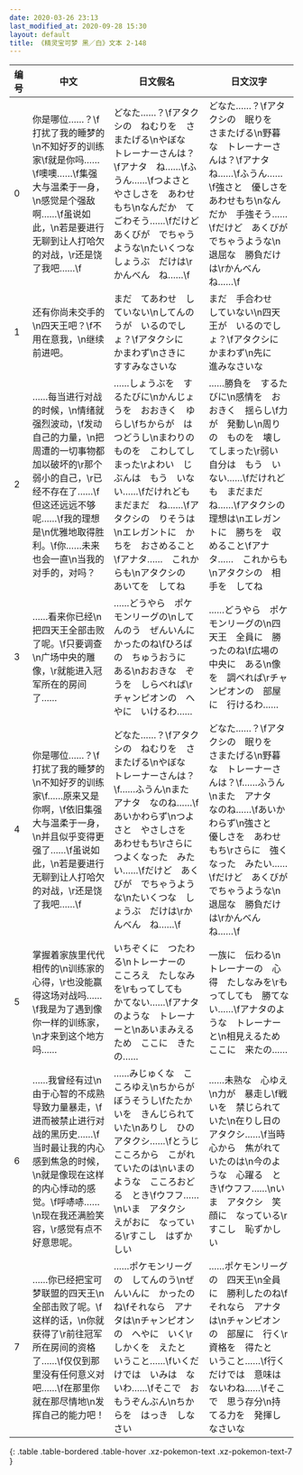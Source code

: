 ```yaml
---
date: 2020-03-26 23:13
last_modified_at: 2020-09-28 15:30
layout: default
title: 《精灵宝可梦 黑／白》文本 2-148
---
```

| 编号 | 中文 | 日文假名 | 日文汉字 |
| ---- | ---- | ---- | --- |
| 0 | 你是哪位……？\f打扰了我的睡梦的\n不知好歹的训练家\f就是你吗……\f噢噢……\f集强大与温柔于一身，\n感觉是个强敌啊……\f虽说如此，\n若是要进行无聊到让人打哈欠的对战，\r还是饶了我吧……\f | どなた……？\fアタクシの　ねむりを　さまたげる\nやぼな　トレーナーさんは？\fアナタ　ね……\fふうん……\fつよさと　やさしさを　あわせもち\nなんだか　てごわそう……\fだけど　あくびが　でちゃうような\nたいくつな　しょうぶ　だけは\rかんべん　ね……\f | どなた……？\fアタクシの　眠りを　さまたげる\n野暮な　トレーナーさんは？\fアナタ　ね……\fふうん……\f強さと　優しさを　あわせもち\nなんだか　手強そう……\fだけど　あくびが　でちゃうような\n退屈な　勝負だけは\rかんべん　ね……\f |
| 1 | 还有你尚未交手的\n四天王吧？\f不用在意我，\n继续前进吧。 | まだ　てあわせ　していない\nしてんのうが　いるのでしょ？\fアタクシに　かまわず\nさきに　すすみなさいな | まだ　手合わせ　していない\n四天王が　いるのでしょ？\fアタクシに　かまわず\n先に　進みなさいな |
| 2 | ……每当进行对战的时候，\n情绪就强烈波动，\f发动自己的力量，\n把周遭的一切事物都加以破坏的\r那个弱小的自己，\r已经不存在了……\f但这还远远不够呢……\f我的理想是\n优雅地取得胜利。\f你……未来也会一直\n当我的对手的，对吗？ | ……しょうぶを　するたびに\nかんじょうを　おおきく　ゆらし\fちからが　はつどうし\nまわりの　ものを　こわしてしまった\rよわい　じぶんは　もう　いない……\fだけれども　まだまだ　ね……\fアタクシの　りそうは\nエレガントに　かちを　おさめること\fアナタ……　これからも\nアタクシの　あいてを　してね | ……勝負を　するたびに\n感情を　おおきく　揺らし\f力が　発動し\n周りの　ものを　壊してしまった\r弱い　自分は　もう　いない……\fだけれども　まだまだ　ね……\fアタクシの　理想は\nエレガントに　勝ちを　収めること\fアナタ……　これからも\nアタクシの　相手を　してね |
| 3 | ……看来你已经\n把四天王全部击败了呢。\f只要调查\n广场中央的雕像，\r就能进入冠军所在的房间了…… | ……どうやら　ポケモンリーグの\nしてんのう　ぜんいんに　かったのね\fひろばの　ちゅうおうに　ある\nおおきな　ぞうを　しらべれば\rチャンピオンの　へやに　いけるわ…… | ……どうやら　ポケモンリーグの\n四天王　全員に　勝ったのね\f広場の　中央に　ある\n像を　調べれば\rチャンピオンの　部屋に　行けるわ…… |
| 4 | 你是哪位……？\f打扰了我的睡梦的\n不知好歹的训练家\f……原来又是你啊，\f依旧集强大与温柔于一身，\n并且似乎变得更强了……\f虽说如此，\n若是要进行无聊到让人打哈欠的对战，\r还是饶了我吧……\f | どなた……？\fアタクシの　ねむりを　さまたげる\nやぼな　トレーナーさんは？\f……ふうん\nまた　アナタ　なのね……\fあいかわらず\nつよさと　やさしさを　あわせもち\rさらに　つよくなった　みたい……\fだけど　あくびが　でちゃうような\nたいくつな　しょうぶ　だけは\rかんべん　ね……\f | どなた……？\fアタクシの　眠りを　さまたげる\n野暮な　トレーナーさんは？\f……ふうん\nまた　アナタ　なのね……\fあいかわらず\n強さと　優しさを　あわせもち\rさらに　強くなった　みたい……\fだけど　あくびが　でちゃうような\n退屈な　勝負だけは\rかんべん　ね……\f |
| 5 | 掌握着家族里代代相传的\n训练家的心得，\r也没能赢得这场对战吗……\f我是为了遇到像你一样的训练家，\n才来到这个地方吗…… | いちぞくに　つたわる\nトレーナーの　こころえ　たしなみを\rもってしても　かてない……\fアナタのような　トレーナーと\nあいまみえるため　ここに　きたの…… | 一族に　伝わる\nトレーナーの　心得　たしなみを\rもってしても　勝てない……\fアナタのような　トレーナーと\n相見えるため　ここに　来たの…… |
| 6 | ……我曾经有过\n由于心智的不成熟导致力量暴走，\f进而被禁止进行对战的黑历史……\f当时最让我的内心感到焦急的时候，\n就是像现在这样的内心悸动的感觉。\f呼哧哧……\n现在我还满脸笑容，\r感觉有点不好意思呢。 | ……みじゅくな　こころゆえ\nちからが　ぼうそうし\fたたかいを　きんじられていた\nありし　ひの　アタクシ……\fとうじ　こころから　こがれていたのは\nいまのような　こころおどる　とき\fウフフ……\nいま　アタクシ　えがおに　なっている\rすこし　はずかしい | ……未熟な　心ゆえ\n力が　暴走し\f戦いを　禁じられていた\n在りし日の　アタクシ……\f当時　心から　焦がれていたのは\n今のような　心躍る　とき\fウフフ……\nいま　アタクシ　笑顔に　なっている\rすこし　恥ずかしい |
| 7 | ……你已经把宝可梦联盟的四天王\n全部击败了呢。\f这样的话，\n你就获得了\r前往冠军所在房间的资格了……\f仅仅到那里没有任何意义对吧……\f在那里你就在那尽情地\n发挥自己的能力吧！ | ……ポケモンリーグの　してんのう\nぜんいんに　かったのね\fそれなら　アナタは\nチャンピオンの　へやに　いく\rしかくを　えたと　いうこと……\fいくだけでは　いみは　ないわ……\fそこで　おもうぞんぶん\nちからを　はっき　しなさい | ……ポケモンリーグの　四天王\n全員に　勝利したのね\fそれなら　アナタは\nチャンピオンの　部屋に　行く\r資格を　得たと　いうこと……\f行くだけでは　意味は　ないわね……\fそこで　思う存分\n持てる力を　発揮しなさいな |
{: .table .table-bordered .table-hover .xz-pokemon-text .xz-pokemon-text-7 }